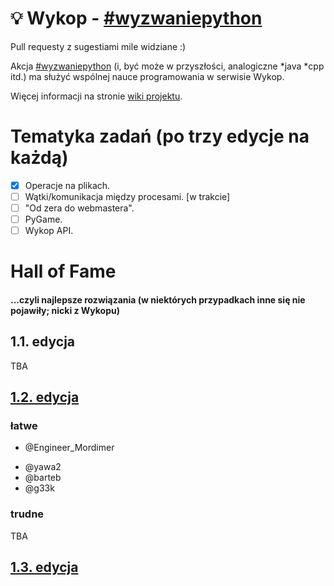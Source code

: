 # :bulb: Wykop - [#wyzwaniepython](http://www.wykop.pl/tag/wyzwaniepython/)

Pull requesty z sugestiami mile widziane :)

Akcja [#wyzwaniepython](http://www.wykop.pl/tag/wyzwaniepython/) (i, być może w przyszłości, analogiczne \*java \*cpp itd.) ma służyć wspólnej
nauce programowania w serwisie Wykop.

Więcej informacji na stronie [wiki projektu](https://github.com/qofnaught/wykop_wyzwanie_naukaprogramowania/wiki).

# Tematyka zadań (po trzy edycje na każdą)

- [x] Operacje na plikach.
- [ ] Wątki/komunikacja między procesami. [w trakcie]
- [ ] "Od zera do webmastera".
- [ ] PyGame.
- [ ] Wykop API.

# Hall of Fame
#### ...czyli najlepsze rozwiązania (w niektórych przypadkach inne się nie pojawiły; nicki z Wykopu)

## 1.1. edycja

TBA

## [1.2. edycja](http://www.wykop.pl/wpis/18863629)

### łatwe
* @Engineer_Mordimer
- @yawa2
- @barteb
- @g33k 

### trudne

TBA

## [1.3. edycja]()
